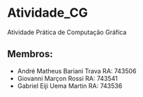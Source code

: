 # Atividade_CG
Atividade Prática de Computação Gráfica
## Membros:
- André Matheus Bariani Trava RA: 743506
- Giovanni Marçon Rossi       RA: 743541
- Gabriel Eiji Uema Martin    RA: 743536
